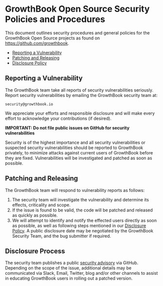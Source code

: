 # GrowthBook Open Source Security Policies and Procedures

This document outlines security procedures and general policies for the
GrowthBook Open Source projects as found on https://github.com/growthbook.

  * [Reporting a Vulnerability](#reporting-a-vulnerability)
  * [Patching and Releasing](#patching-and-releasing)
  * [Disclosure Policy](#disclosure-policy)

## Reporting a Vulnerability

The GrowthBook team take all reports of security vulnerabilities
seriously. Report security vulnerabilities by emailing the GrowthBook security team at:
    
    security@growthbook.io

We appreciate your efforts and responsible disclosure and will
make every effort to acknowledge your contributions (if desired). 

**IMPORTANT: Do not file public issues on GitHub for security vulnerabilities**

Security is of the highest importance and all security vulnerabilities or suspected security vulnerabilities should be reported to GrowthBook privately, to minimize attacks against current users of GrowthBook before they are fixed. Vulnerabilities will be investigated and patched as soon as possible.

  
## Patching and Releasing
The GrowthBook team will respond to vulnerability reports as follows:
 
1.  The security team will investigate the vulnerability and determine its effects, criticality and scope.
2.  If the issue is found to be valid, the code will be patched and released as quickly as possible. 
3.  We will attempt to identify and notify the effected users directly as soon as possible, as well as following steps mentioned in our [Disclosure Policy](#disclosure-policy). A public disclosure date may be negotiated by the GrowthBook Security Team, and the bug submitter if required.

## Disclosure Process
The security team publishes a public [security advisory](https://github.com/growthbook/growthbook/security/advisories) via GitHub. Depending on the scope of the issue, additional details may be communicated via Slack, Email, Twitter, blog and/or other channels to assist in educating GrowthBook users in rolling out a patched version. 

